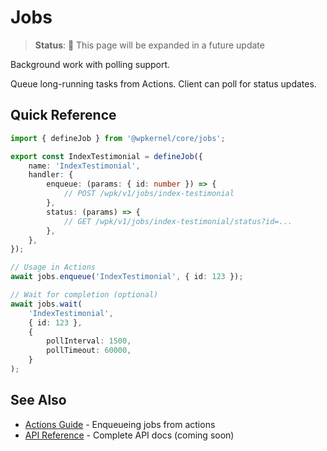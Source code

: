 # Jobs

> **Status**: 🚧 This page will be expanded in a future update

Background work with polling support.

Queue long-running tasks from Actions. Client can poll for status updates.

## Quick Reference

```typescript
import { defineJob } from '@wpkernel/core/jobs';

export const IndexTestimonial = defineJob({
	name: 'IndexTestimonial',
	handler: {
		enqueue: (params: { id: number }) => {
			// POST /wpk/v1/jobs/index-testimonial
		},
		status: (params) => {
			// GET /wpk/v1/jobs/index-testimonial/status?id=...
		},
	},
});

// Usage in Actions
await jobs.enqueue('IndexTestimonial', { id: 123 });

// Wait for completion (optional)
await jobs.wait(
	'IndexTestimonial',
	{ id: 123 },
	{
		pollInterval: 1500,
		pollTimeout: 60000,
	}
);
```

## See Also

- [Actions Guide](/guide/actions) - Enqueueing jobs from actions
- [API Reference](/api/jobs) - Complete API docs (coming soon)
